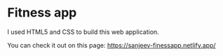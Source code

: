 # Fitness app

I used HTML5 and CSS to build this web application.


You can check it out on this page: https://sanjeev-finessapp.netlify.app/
